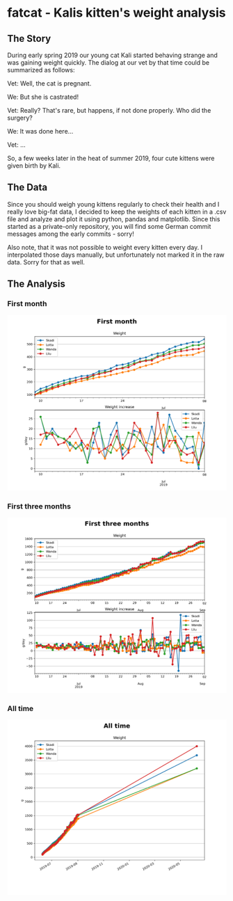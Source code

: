 # fatcat - Kalis kitten's weight analysis

## The Story

During early spring 2019 our young cat Kali started behaving strange and was gaining weight quickly.
The dialog at our vet by that time could be summarized as follows:

Vet: Well, the cat is pregnant.

We: But she is castrated!

Vet: Really? That's rare, but happens, if not done properly. Who did the surgery?

We: It was done here...

Vet: ...

So, a few weeks later in the heat of summer 2019, four cute kittens were given birth by Kali.

## The Data

Since you should weigh young kittens regularly to check their health and I really love big-fat data,
I decided to keep the weights of each kitten in a .csv file and analyze and plot it using
python, pandas and matplotlib. Since this started as a private-only repository, you will find
some German commit messages among the early commits - sorry!

Also note, that it was not possible to weight every kitten every day.
I interpolated those days manually, but unfortunately not marked it in the raw data. Sorry for that as well.

## The Analysis

### First month

![First Month](plots/first_month.png)

### First three months

![First Three Month](plots/first_three_months.png)

### All time

![All time](plots/all_time.png)

